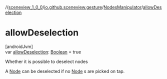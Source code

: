 //[sceneview_1_0_0](../../../index.md)/[io.github.sceneview.gesture](../index.md)/[NodesManipulator](index.md)/[allowDeselection](allow-deselection.md)

# allowDeselection

[androidJvm]\
var [allowDeselection](allow-deselection.md): [Boolean](https://kotlinlang.org/api/latest/jvm/stdlib/kotlin/-boolean/index.html) = true

Whether it is possible to deselect nodes

A [Node](../../io.github.sceneview.nodes/-node/index.md) can be deselected if no [Node](../../io.github.sceneview.nodes/-node/index.md) s are picked on tap.
